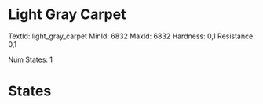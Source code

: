 # Light Gray Carpet
TextId: light_gray_carpet
MinId: 6832
MaxId: 6832
Hardness: 0,1
Resistance: 0,1

Num States: 1
# States
```

```